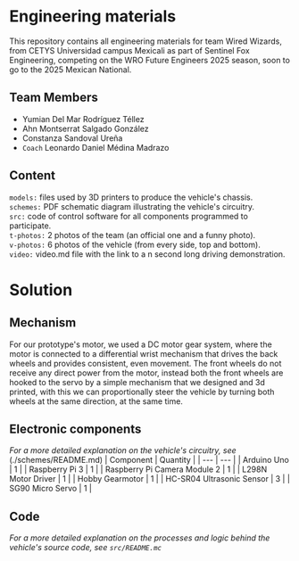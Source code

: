 Engineering materials
====

This repository contains all engineering materials for team Wired Wizards, from CETYS Universidad campus Mexicali as part of Sentinel Fox Engineering, competing on the WRO Future Engineers 2025 season, soon to go to the 2025 Mexican National.

## Team Members
* Yumian Del Mar Rodríguez Téllez
* Ahn Montserrat Salgado González
* Constanza Sandoval Ureña
* `Coach` Leonardo Daniel Médina Madrazo

## Content


`models:` files used by 3D printers to produce the vehicle's chassis.   
`schemes:` PDF schematic diagram illustrating the vehicle's circuitry.  
`src:` code of control software for all components programmed to participate.  
`t-photos:` 2 photos of the team (an official one and a funny photo).  
`v-photos:` 6 photos of the vehicle (from every side, top and bottom).  
`video:` video.md file with the link to a n second long driving demonstration.

# Solution

## Mechanism
For our prototype's motor, we used a DC motor gear system, where the motor is connected to a differential wrist mechanism that drives the back wheels and provides consistent, even movement. The front wheels do not receive any direct power from the motor, instead both the front wheels are hooked to the servo by a simple mechanism that we designed and 3d printed, with this we can proportionally steer the vehicle by turning both wheels at the same direction, at the same time.

## Electronic components
_For a more detailed explanation on the vehicle's circuitry, see_ (./schemes/README.md)
| Component  | Quantity |
| --- | --- |
| Arduino Uno  | 1  |
| Raspberry Pi 3  | 1  |
| Raspberry Pi Camera Module 2  | 1  |
| L298N Motor Driver | 1  |
| Hobby Gearmotor  | 1  |
| HC-SR04 Ultrasonic Sensor  | 3  |
| SG90 Micro Servo  | 1  |

## Code
_For a more detailed explanation on the processes and logic behind the vehicle's source code, see `src/README.mc`_
